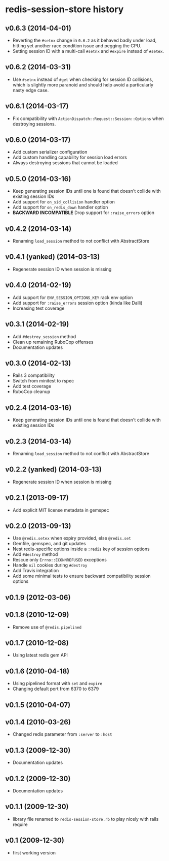 redis-session-store history
===========================

## v0.6.3 (2014-04-01)

* Reverting the `#setnx` change in `0.6.2` as it behaved badly under
  load, hitting yet another race condition issue and pegging the CPU.
* Setting session ID with a multi-call `#setnx` and `#expire` instead of
  `#setex`.

## v0.6.2 (2014-03-31)

* Use `#setnx` instead of `#get` when checking for session ID
  collisions, which is slightly more paranoid and should help avoid a
  particularly nasty edge case.

## v0.6.1 (2014-03-17)

* Fix compatibility with `ActionDispatch::Request::Session::Options`
  when destroying sessions.

## v0.6.0 (2014-03-17)

* Add custom serializer configuration
* Add custom handling capability for session load errors
* Always destroying sessions that cannot be loaded

## v0.5.0 (2014-03-16)

* Keep generating session IDs until one is found that doesn't collide
  with existing session IDs
* Add support for `on_sid_collision` handler option
* Add support for `on_redis_down` handler option
* **BACKWARD INCOMPATIBLE** Drop support for `:raise_errors` option

## v0.4.2 (2014-03-14)

* Renaming `load_session` method to not conflict with AbstractStore

## v0.4.1 (yanked) (2014-03-13)

* Regenerate session ID when session is missing

## v0.4.0 (2014-02-19)

* Add support for `ENV_SESSION_OPTIONS_KEY` rack env option
* Add support for `:raise_errors` session option (kinda like Dalli)
* Increasing test coverage

## v0.3.1 (2014-02-19)

* Add `#destroy_session` method
* Clean up remaining RuboCop offenses
* Documentation updates

## v0.3.0 (2014-02-13)

* Rails 3 compatibility
* Switch from minitest to rspec
* Add test coverage
* RuboCop cleanup

## v0.2.4 (2014-03-16)

* Keep generating session IDs until one is found that doesn't collide
  with existing session IDs

## v0.2.3 (2014-03-14)

* Renaming `load_session` method to not conflict with AbstractStore

## v0.2.2 (yanked) (2014-03-13)

* Regenerate session ID when session is missing

## v0.2.1 (2013-09-17)

* Add explicit MIT license metadata in gemspec

## v0.2.0 (2013-09-13)

* Use `@redis.setex` when expiry provided, else `@redis.set`
* Gemfile, gemspec, and git updates
* Nest redis-specific options inside a `:redis` key of session options
* Add `#destroy` method
* Rescue only `Errno::ECONNREFUSED` exceptions
* Handle `nil` cookies during `#destroy`
* Add Travis integration
* Add some minimal tests to ensure backward compatibility session options

## v0.1.9 (2012-03-06)

## v0.1.8 (2010-12-09)

* Remove use of `@redis.pipelined`

## v0.1.7 (2010-12-08)

* Using latest redis gem API

## v0.1.6 (2010-04-18)

* Using pipelined format with `set` and `expire`
* Changing default port from 6370 to 6379

## v0.1.5 (2010-04-07)

## v0.1.4 (2010-03-26)

* Changed redis parameter from `:server` to `:host`

## v0.1.3 (2009-12-30)

* Documentation updates

## v0.1.2 (2009-12-30)

* Documentation updates

## v0.1.1 (2009-12-30)

* library file renamed to `redis-session-store.rb` to play nicely with
  rails require

## v0.1 (2009-12-30)

* first working version

